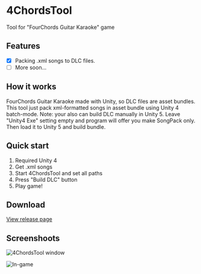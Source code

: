 # 4ChordsTool
Tool for "FourChords Guitar Karaoke" game

## Features
- [x] Packing .xml songs to DLC files.
- [ ] More soon...

## How it works
FourChords Guitar Karaoke made with Unity, so DLC files are asset bundles. This tool just pack xml-formatted songs in asset bundle using Unity 4 batch-mode.
Note: your also can build DLC manually in Unity 5. Leave "Unity4 Exe" setting empty and program will offer you make SongPack only. Then load it to Unity 5 and build bundle.

## Quick start
1. Required Unity 4
2. Get .xml songs
3. Start 4ChordsTool and set all paths
4. Press "Build DLC" button
5. Play game!

## Download
[View release page](https://github.com/Maxx53/4ChordsTool/releases)

## Screenshoots

![4ChordsTool window](http://images.illuzor.com/uploads/cdlc2.png)

![In-game](https://steamuserimages-a.akamaihd.net/ugc/851594103031266986/F72B94FEA6B6AD0B861D403D7ACBAB0F7F46F3F3/)
